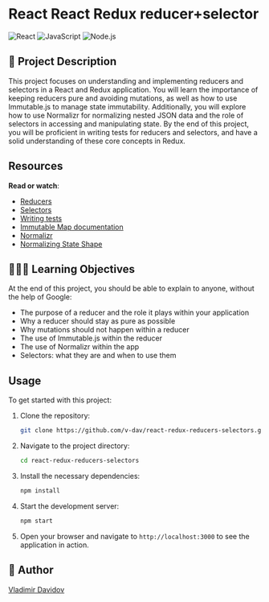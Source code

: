 # React React Redux reducer+selector
![React](https://img.shields.io/badge/React-20232A?style=for-the-badge&logo=react&logoColor=61DAFB)
![JavaScript](https://img.shields.io/badge/JavaScript-F7DF1E?style=for-the-badge&logo=javascript&logoColor=black)
![Node.js](https://img.shields.io/badge/Node.js-339933?style=for-the-badge&logo=nodedotjs&logoColor=white)


## 🧐 Project Description

This project focuses on understanding and implementing reducers and selectors in a React and Redux application. You will learn the importance of keeping reducers pure and avoiding mutations, as well as how to use Immutable.js to manage state immutability. Additionally, you will explore how to use Normalizr for normalizing nested JSON data and the role of selectors in accessing and manipulating state. By the end of this project, you will be proficient in writing tests for reducers and selectors, and have a solid understanding of these core concepts in Redux.

## Resources

**Read or watch**:

- [Reducers](https://redux.js.org/basics/reducers)
- [Selectors](https://redux.js.org/recipes/computing-derived-data)
- [Writing tests](https://redux.js.org/recipes/writing-tests)
- [Immutable Map documentation](https://immutable-js.github.io/immutable-js/)
- [Normalizr](https://github.com/paularmstrong/normalizr)
- [Normalizing State Shape](https://redux.js.org/recipes/structuring-reducers/normalizing-state-shape)

## 🧑🏻‍💻 Learning Objectives

At the end of this project, you should be able to explain to anyone, without the help of Google:

- The purpose of a reducer and the role it plays within your application
- Why a reducer should stay as pure as possible
- Why mutations should not happen within a reducer
- The use of Immutable.js within the reducer
- The use of Normalizr within the app
- Selectors: what they are and when to use them

## Usage

To get started with this project:

1. Clone the repository:

   ```bash
   git clone https://github.com/v-dav/react-redux-reducers-selectors.git
   ```

2. Navigate to the project directory:

   ```bash
   cd react-redux-reducers-selectors
   ```

3. Install the necessary dependencies:

   ```bash
   npm install
   ```

4. Start the development server:

   ```bash
   npm start
   ```

5. Open your browser and navigate to `http://localhost:3000` to see the application in action.

##  🙇 Author

[Vladimir Davidov](https://github.com/v-dav) 
